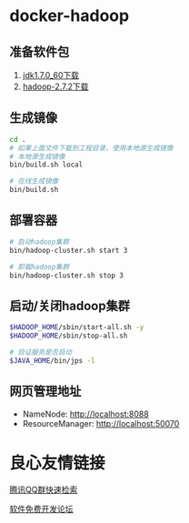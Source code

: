 # docker-hadoop

## 准备软件包
1. [jdk1.7.0_60下载](http://119.254.110.32:8081/download/jdk1.7.0_60.tar.gz)
2. [hadoop-2.7.2下载](http://mirrors.cnnic.cn/apache/hadoop/common/hadoop-2.7.2/hadoop-2.7.2.tar.gz)


## 生成镜像
```sh
cd .
# 如果上面文件下载到工程目录，使用本地源生成镜像
# 本地源生成镜像
bin/build.sh local

# 在线生成镜像
bin/build.sh
```

## 部署容器
```sh
# 启动hadoop集群
bin/hadoop-cluster.sh start 3

# 卸载hadoop集群
bin/hadoop-cluster.sh stop 3
```

## 启动/关闭hadoop集群
```sh
$HADOOP_HOME/sbin/start-all.sh -y
$HADOOP_HOME/sbin/stop-all.sh

# 验证服务是否启动
$JAVA_HOME/bin/jps -l
```

## 网页管理地址
+ NameNode: [http://localhost:8088](http://localhost:8088)
+ ResourceManager: [http://localhost:50070](http://localhost:50070)


 # 良心友情链接

[腾讯QQ群快速检索](http://u.720life.cn/s/8cf73f7c)

[软件免费开发论坛](http://u.720life.cn/s/bbb01dc0)
